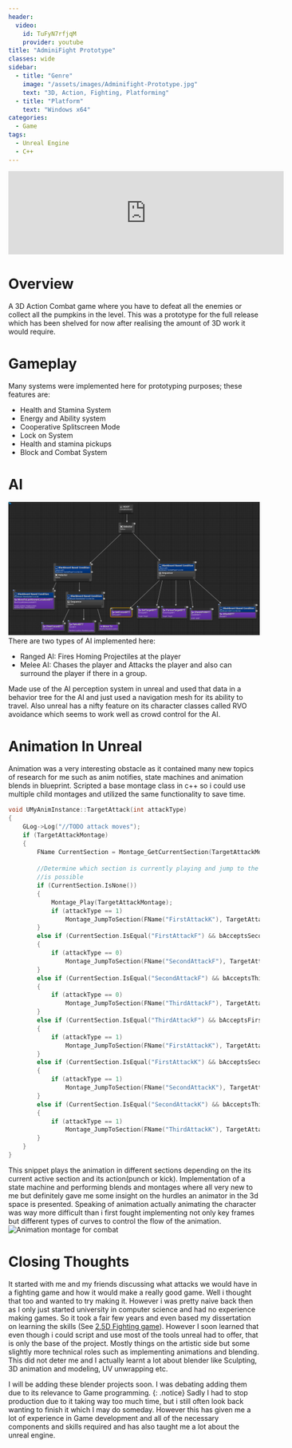 ```yaml
---
header:
  video:
    id: TuFyN7rfjqM
    provider: youtube
title: "AdminiFight Prototype"
classes: wide
sidebar:
  - title: "Genre"
    image: "/assets/images/Adminifight-Prototype.jpg"
    text: "3D, Action, Fighting, Platforming"
  - title: "Platform"
    text: "Windows x64"
categories:
  - Game
tags:
  - Unreal Engine
  - C++
---
```

<iframe frameborder="0" src="https://itch.io/embed/1133264?bg_color=8e9cd2" width="552" height="167"><a href="https://kayofways.itch.io/adminifight-prototype">AdminiFight-Prototype by KayOfWays</a></iframe>

# Overview
A 3D Action Combat game where you have to defeat all the enemies or collect all the pumpkins in the level. 
This was a prototype for the full release which has been shelved for now after realising the amount of 3D work it would require.

# Gameplay

Many systems were implemented here for prototyping purposes; these features are:
- Health and Stamina System
- Energy and Ability system
- Cooperative Splitscreen Mode
- Lock on System
- Health and stamina pickups
- Block and Combat System

# AI
![Behavior Tree](/assets/images/Adminifight-Behaviortree.png)
There are two types of AI implemented here:
- Ranged AI: Fires Homing Projectiles at the player
- Melee AI: Chases the player and Attacks the player and also can surround the player if there in a group.

Made use of the AI perception system in unreal and used that data in a behavior tree for the AI and just used a navigation mesh for its ability to travel. 
Also unreal has a nifty feature on its character classes called RVO avoidance which seems to work well as crowd control for the AI. 

# Animation In Unreal
Animation was a very interesting obstacle as it contained many new topics of research for me such as anim notifies, state machines and animation blends in blueprint. 
Scripted a base montage class in c++ so i could use multiple child montages and utilized the same functionality to save time.

```C++
void UMyAnimInstance::TargetAttack(int attackType)
{
	GLog->Log("//TODO attack moves");
	if (TargetAttackMontage)
	{
		FName CurrentSection = Montage_GetCurrentSection(TargetAttackMontage);

		//Determine which section is currently playing and jump to the next section
		//is possible
		if (CurrentSection.IsNone())
		{
			Montage_Play(TargetAttackMontage);
			if (attackType == 1)
				Montage_JumpToSection(FName("FirstAttackK"), TargetAttackMontage);
		}
		else if (CurrentSection.IsEqual("FirstAttackF") && bAcceptsSecondAttackInputF)
		{
			if (attackType == 0)
				Montage_JumpToSection(FName("SecondAttackF"), TargetAttackMontage);
		}
		else if (CurrentSection.IsEqual("SecondAttackF") && bAcceptsThirdAttackInputF)
		{
			if (attackType == 0)
				Montage_JumpToSection(FName("ThirdAttackF"), TargetAttackMontage);
		}
		else if (CurrentSection.IsEqual("ThirdAttackF") && bAcceptsFirstAttackInputK)
		{
			if (attackType == 1)
				Montage_JumpToSection(FName("FirstAttackK"), TargetAttackMontage);
		}
		else if (CurrentSection.IsEqual("FirstAttackK") && bAcceptsSecondAttackInputK)
		{
			if (attackType == 1)
				Montage_JumpToSection(FName("SecondAttackK"), TargetAttackMontage);
		}
		else if (CurrentSection.IsEqual("SecondAttackK") && bAcceptsThirdAttackInputK)
		{
			if (attackType == 1)
				Montage_JumpToSection(FName("ThirdAttackK"), TargetAttackMontage);
		}
	}
}
```

This snippet plays the animation in different sections depending on the its current active section and its action(punch or kick).
Implementation of a state machine and performing blends and montages where all very new to me but definitely gave me some insight on the hurdles an animator in the 3d space is presented.
Speaking of animation actually animating the character was way more difficult than i first fought implementing not only key frames but different types of curves to control the flow of the animation.
![Animation montage for combat](/assets/images/Adminifight-CombatMontage.gif)

# Closing Thoughts
It started with me and my friends discussing what attacks we would have in a fighting game and how it would make a really good game. Well i thought that too and wanted to try making it. However i was pretty naive back then as I only just started university in computer science and had no experience making games. 
So it took a fair few years and even based my dissertation on learning the skills (See [2.5D Fighting game](https://kayway.github.io/game/2.5D-Fighting-Game/)).
However I soon learned that even though i could script and use most of the tools unreal had to offer, that is only the base of the project.
Mostly things on the artistic side but some slightly more technical roles such as implementing animations and blending.
This did not deter me and I actually learnt a lot about blender like Sculpting, 3D animation and modeling, UV unwrapping etc.

I will be adding these blender projects soon. I was debating adding them due to its relevance to Game programming.
{: .notice}
Sadly I had to stop production due to it taking way too much time, but i still often look back wanting to finish it which I may do someday. 
However this has given me a lot of experience in Game development and all of the necessary components and skills required and has also taught me a lot about the unreal engine.